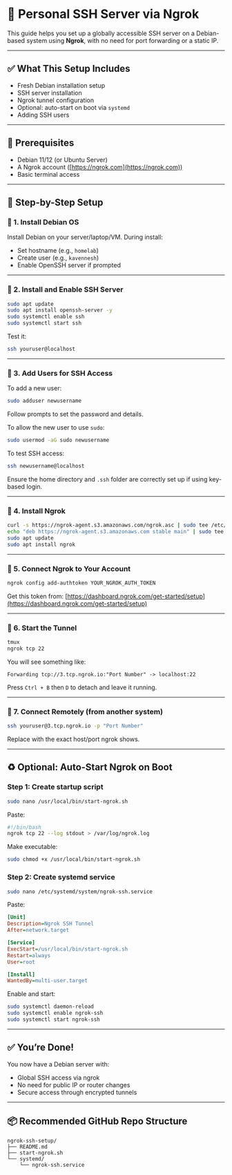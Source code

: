 # 🐧 Personal SSH Server via Ngrok

This guide helps you set up a globally accessible SSH server on a Debian-based system using **Ngrok**, with no need for port forwarding or a static IP.

---

## ✅ What This Setup Includes

* Fresh Debian installation setup
* SSH server installation
* Ngrok tunnel configuration
* Optional: auto-start on boot via `systemd`
* Adding SSH users

---

## 🧾 Prerequisites

* Debian 11/12 (or Ubuntu Server)
* A Ngrok account ([https://ngrok.com](https://ngrok.com))
* Basic terminal access

---

## 🚀 Step-by-Step Setup

### 🔹 1. Install Debian OS

Install Debian on your server/laptop/VM. During install:

* Set hostname (e.g., `homelab`)
* Create user (e.g., `kavennesh`)
* Enable OpenSSH server if prompted

---

### 🔹 2. Install and Enable SSH Server

```bash
sudo apt update
sudo apt install openssh-server -y
sudo systemctl enable ssh
sudo systemctl start ssh
```

Test it:

```bash
ssh youruser@localhost
```

---

### 🔹 3. Add Users for SSH Access

To add a new user:

```bash
sudo adduser newusername
```

Follow prompts to set the password and details.

To allow the new user to use `sudo`:

```bash
sudo usermod -aG sudo newusername
```

To test SSH access:

```bash
ssh newusername@localhost
```

Ensure the home directory and `.ssh` folder are correctly set up if using key-based login.

---

### 🔹 4. Install Ngrok

```bash
curl -s https://ngrok-agent.s3.amazonaws.com/ngrok.asc | sudo tee /etc/apt/trusted.gpg.d/ngrok.asc > /dev/null
echo "deb https://ngrok-agent.s3.amazonaws.com stable main" | sudo tee /etc/apt/sources.list.d/ngrok.list > /dev/null
sudo apt update
sudo apt install ngrok
```

---

### 🔹 5. Connect Ngrok to Your Account

```bash
ngrok config add-authtoken YOUR_NGROK_AUTH_TOKEN
```

Get this token from: [https://dashboard.ngrok.com/get-started/setup](https://dashboard.ngrok.com/get-started/setup)

---

### 🔹 6. Start the Tunnel

```bash
tmux
ngrok tcp 22
```

You will see something like:

```
Forwarding tcp://3.tcp.ngrok.io:"Port Number" -> localhost:22
```

Press `Ctrl + B` then `D` to detach and leave it running.

---

### 🔹 7. Connect Remotely (from another system)

```bash
ssh youruser@3.tcp.ngrok.io -p "Port Number"
```

Replace with the exact host/port ngrok shows.

---

## ♻️ Optional: Auto-Start Ngrok on Boot

### Step 1: Create startup script

```bash
sudo nano /usr/local/bin/start-ngrok.sh
```

Paste:

```bash
#!/bin/bash
ngrok tcp 22 --log stdout > /var/log/ngrok.log
```

Make executable:

```bash
sudo chmod +x /usr/local/bin/start-ngrok.sh
```

### Step 2: Create systemd service

```bash
sudo nano /etc/systemd/system/ngrok-ssh.service
```

Paste:

```ini
[Unit]
Description=Ngrok SSH Tunnel
After=network.target

[Service]
ExecStart=/usr/local/bin/start-ngrok.sh
Restart=always
User=root

[Install]
WantedBy=multi-user.target
```

Enable and start:

```bash
sudo systemctl daemon-reload
sudo systemctl enable ngrok-ssh
sudo systemctl start ngrok-ssh
```

---

## ✅ You’re Done!

You now have a Debian server with:

* Global SSH access via ngrok
* No need for public IP or router changes
* Secure access through encrypted tunnels

---

## 📦 Recommended GitHub Repo Structure

```
ngrok-ssh-setup/
├── README.md
├── start-ngrok.sh
└── systemd/
    └── ngrok-ssh.service
```
